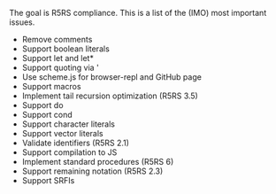 The goal is R5RS compliance. This is a list of the (IMO) most
important issues.

* Remove comments
* Support boolean literals
* Support let and let*
* Support quoting via '
* Use scheme.js for browser-repl and GitHub page
* Support macros
* Implement tail recursion optimization (R5RS 3.5)
* Support do
* Support cond
* Support character literals
* Support vector literals
* Validate identifiers (R5RS 2.1)
* Support compilation to JS
* Implement standard procedures (R5RS 6)
* Support remaining notation (R5RS 2.3)
* Support SRFIs
